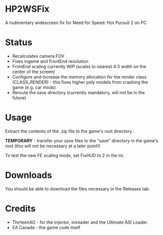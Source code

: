 # HP2WSFix
A rudimentary widescreen fix for Need for Speed: Hot Pursuit 2 on PC

# Status
- Recalculates camera FOV
- Fixes ingame and FrontEnd resolution
- FrontEnd scaling currently WIP (scales to nearest 4:3 width on the center of the screen)
- Configure and increase the memory allocation for the render class (CLASS_RENDER) - this fixes higher poly models from crashing the game (e.g. car mods)
- Reroute the save directory (currently mandatory, will not be in the future)

# Usage
Extract the contents of the .zip file to the game's root directory.

**TEMPORARY** - transfer your save files to the "save" directory in the game's root (this will not be necessary at a later point!)

To test the new FE scaling mode, set FixHUD to 2 in the ini.

# Downloads
You should be able to download the files necessary in the Releases tab.

# Credits
- ThirteenAG - for the injector, inireader and the Ultimate ASI Loader.
- EA Canada - the game code itself
